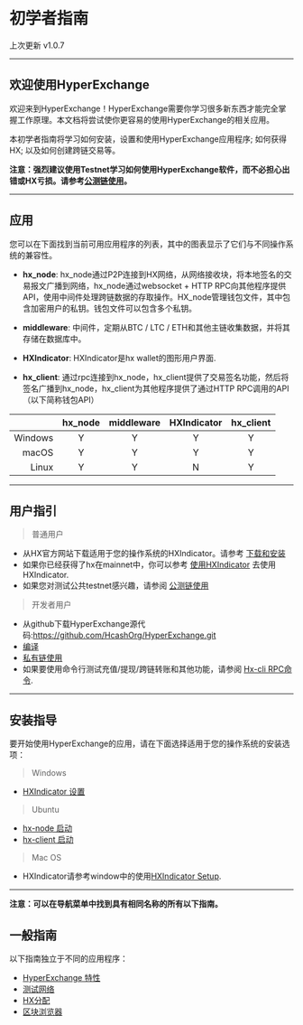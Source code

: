 # 初学者指南

上次更新 v1.0.7

---

## 欢迎使用HyperExchange 

欢迎来到HyperExchange！HyperExchange需要你学习很多新东西才能完全掌握工作原理。本文档将尝试使你更容易的使用HyperExchange的相关应用。

本初学者指南将学习如何安装，设置和使用HyperExchange应用程序; 如何获得HX; 以及如何创建跨链交易等。

**注意：强烈建议使用Testnet学习如何使用HyperExchange软件，而不必担心出错或HX亏损。请参考[公测链使用](/getting-started/public-testnet.md)。**

---
    
## 应用 

您可以在下面找到当前可用应用程序的列表，其中的图表显示了它们与不同操作系统的兼容性。

* **hx_node**: hx_node通过P2P连接到HX网络，从网络接收块，将本地签名的交易报文广播到网络，hx_node通过websocket + HTTP RPC向其他程序提供API，使用中间件处理跨链数据的存取操作。HX_node管理钱包文件，其中包含加密用户的私钥。钱包文件可以包含多个私钥。

* **middleware**: 中间件，定期从BTC / LTC / ETH和其他主链收集数据，并将其存储在数据库中。

* **HXIndicator**: HXIndicator是hx wallet的图形用户界面.

* **hx_client**: 通过rpc连接到hx_node，hx_client提供了交易签名功能，然后将签名广播到hx_node，hx_client为其他程序提供了通过HTTP RPC调用的API（以下简称钱包API）

|           | hx_node | middleware | HXIndicator | hx_client |
| ---------:|:----:|:---------:|:------:|:------:|
| Windows   | Y    | Y         | Y      | Y      |
| macOS     | Y    | Y         | Y      | Y      |
| Linux     | Y    | Y         | N      | Y      |


---

## 用户指引

> 普通用户

* 从HX官方网站下载适用于您的操作系统的HXIndicator。请参考 [下载和安装](hxindicator-setup/#1)
* 如果你已经获得了hx在mainnet中，你可以参考 [使用HXIndicator](/wallets/hxindicator-using-account.md) 去使用 HXIndicator. 
* 如果您对测试公共testnet感兴趣，请参阅 [公测链使用](/getting-started/public-testnet.md)

> 开发者用户

* 从github下载HyperExchange源代码:<https://github.com/HcashOrg/HyperExchange.git>
* [编译](/wallets/hx-building.md)
* [私有链使用](/getting-started/private-testnet.md)
* 如果要使用命令行测试充值/提现/跨链转账和其他功能，请参阅 [Hx-cli RPC命令](/wallets/hxwallet-cli-rpc-commands.md).

---

## 安装指导

要开始使用HyperExchange的应用，请在下面选择适用于您的操作系统的安装选项：

> Windows

* [HXIndicator 设置](/wallets/hxindicator-setup.md)

> Ubuntu

* [hx-node 启动](/wallets/hxnode-setup.md)
* [hx-client 启动](/wallets/hxwallet-cli.md)

> Mac OS

* HXIndicator请参考window中的使用[HXIndicator Setup](/wallets/hxindicator-setup.md).

---

**注意：可以在导航菜单中找到具有相同名称的所有以下指南。**


## 一般指南

以下指南独立于不同的应用程序：

* [HyperExchange 特性](/getting-started/hx-features.md)
* [测试网络](/getting-started/private-testnet.md)
* [HX分配](/getting-started/obtaining-hx-test.md)
* [区块浏览器](/getting-started/using-the-block-explorer.md)
